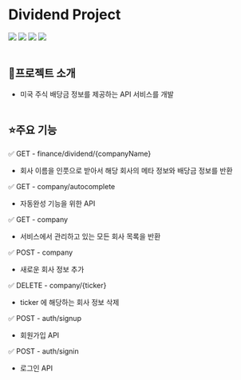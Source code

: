 # Dividend Project
<img src="https://img.shields.io/badge/springboot-6DB33F?style=for-the-badge&logo=springboot&logoColor=white">  <img src="https://img.shields.io/badge/Gradle-02303A?style=for-the-badge&logo=Gradle&logoColor=white">  <img src="https://img.shields.io/badge/java-%23ED8B00?style=for-the-badge&logo=openjdk&logoColor=white"> 
<img src="https://img.shields.io/badge/redis-DC382D?style=for-the-badge&logo=springboot&logoColor=white">
<br/><br/>

## 📜프로젝트 소개
- 미국 주식 배당금 정보를 제공하는 API 서비스를 개발
<br/><br/>

## ⭐주요 기능
✅ GET - finance/dividend/{companyName}
- 회사 이름을 인풋으로 받아서 해당 회사의 메타 정보와 배당금 정보를 반환
  
✅ GET - company/autocomplete
- 자동완성 기능을 위한 API

✅ GET - company
- 서비스에서 관리하고 있는 모든 회사 목록을 반환

✅ POST - company
- 새로운 회사 정보 추가

✅ DELETE - company/{ticker}
- ticker 에 해당하는 회사 정보 삭제

✅ POST - auth/signup
- 회원가입 API

✅ POST - auth/signin
- 로그인 API
